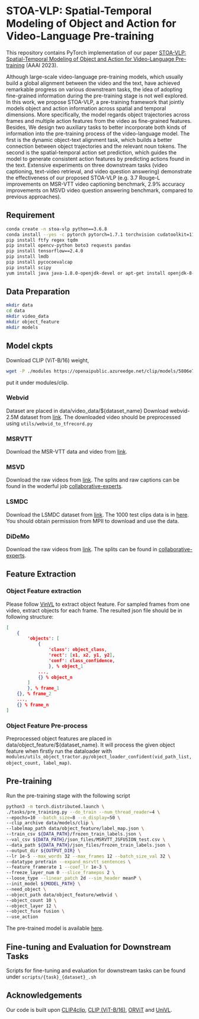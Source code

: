 # STOA-VLP: Spatial-Temporal Modeling of Object and Action for Video-Language Pre-training

This repository contains PyTorch implementation of our paper [STOA-VLP: Spatial-Temporal Modeling of Object and Action for Video-Language Pre-training](https://arxiv.org/abs/2302.09736) (AAAI 2023).

Although large-scale video-language pre-training models, which usually build a global alignment between the video and the text, have achieved remarkable progress on various downstream tasks, the idea of adopting fine-grained information during the pre-training stage is not well explored. In this work, we propose STOA-VLP, a pre-training framework that jointly models object and action information across spatial and temporal dimensions. More specifically, the model regards object trajectories across frames and multiple action features from the video as fine-grained features. Besides, We design two auxiliary tasks to better incorporate both kinds of information into the pre-training process of the video-language model. The first is the dynamic object-text alignment task, which builds a better connection between object trajectories and the relevant noun tokens. The second is the spatial-temporal action set prediction, which guides the model to generate consistent action features by predicting actions found in the text. Extensive experiments on three downstream tasks (video captioning, text-video retrieval, and video question answering) demonstrate the effectiveness of our proposed STOA-VLP (e.g. 3.7 Rouge-L improvements on MSR-VTT video captioning benchmark, 2.9% accuracy improvements on MSVD video question answering benchmark, compared to previous approaches).

## Requirement

```bash
conda create -n stoa-vlp python==3.6.8
conda install --yes -c pytorch pytorch=1.7.1 torchvision cudatoolkit=11.0
pip install ftfy regex tqdm
pip install opencv-python boto3 requests pandas
pip install tensorflow==2.4.0
pip install lmdb
pip install pycocoevalcap
pip install scipy
yum install java java-1.8.0-openjdk-devel or apt-get install openjdk-8-jre
```

## Data Preparation

```bash
mkdir data
cd data
mkdir video_data
mkdir object_feature
mkdir models
```

## Model ckpts
Download CLIP (ViT-B/16) weight,
```bash
wget -P ./modules https://openaipublic.azureedge.net/clip/models/5806e77cd80f8b59890b7e101eabd078d9fb84e6937f9e85e4ecb61988df416f/ViT-B-16.pt
```
put it under modules/clip.

### Webvid
Dataset are placed in data/video_data/${dataset_name}
Download webvid-2.5M dataset from  [link](https://github.com/m-bain/webvid). The downloaded video should be preprocessed using `utils/webvid_to_tfrecord.py`
### MSRVTT
Download the MSR-VTT data and video from [link](https://github.com/ArrowLuo/CLIP4Clip). 
### MSVD
Download the raw videos from [link](https://www.cs.utexas.edu/users/ml/clamp/videoDescription/). The splits and raw captions can be found in the woderful job [collaborative-experts](https://github.com/albanie/collaborative-experts/blob/master/misc/datasets/msvd/README.md).
### LSMDC
Download the LSMDC dataset from [link](https://sites.google.com/site/describingmovies/download). The 1000 test clips data is in [here](https://datasets.d2.mpi-inf.mpg.de/movieDescription/protected/lsmdc2016/LSMDC16_challenge_1000_publictect.csv). You should obtain permission from MPII to download and use the data.
### DiDeMo
Download the raw videos from [link](https://github.com/LisaAnne/LocalizingMoments). The splits can be found in [collaborative-experts](https://github.com/albanie/collaborative-experts/tree/master/misc/datasets/didemo/README.md).

## Feature Extraction
### Object Feature extraction
Please follow [VinVL](https://github.com/pzzhang/VinVL) to extract object feature. For sampled frames from one video, extract objects for each frame. The resulted json file should be in following structure:

```json
[
	{
		'objects': [
			{
				'class': object_class,
				'rect': [x1, x2, y1, y2],
				'conf': class_confidence,
				}, % object_1
			...,
			{} % object_n
		]
		}, % frame_1
	{}, % frame_2
	...,
	{} % frame_n
]
```

### Object Feature Pre-process
Preprocessed object features are placed in data/object_feature/${dataset_name}.
It will process the given object feature when firstly run the dataloader with `modules/utils_object_tractor.py/object_loader_confident(vid_path_list, object_count, label_map)`. 
## Pre-training
Run the pre-training stage with the following script

```bash
python3 -m torch.distributed.launch \
./tasks/pre_training.py --do_train --num_thread_reader=4 \
--epochs=10 --batch_size=8 --n_display=50 \
--clip_archive data/models/clip \
--labelmap_path data/object_feature/label_map.json \
--train_csv ${DATA_PATH}/frozen_train_labels.json \
--val_csv ${DATA_PATH}/json_files/MSRVTT_JSFUSION_test.csv \
--data_path ${DATA_PATH}/json_files/frozen_train_labels.json \
--output_dir ${OUTPUT_DIR} \
--lr 1e-5 --max_words 32 --max_frames 12 --batch_size_val 32 \
--datatype pretrain --expand_msrvtt_sentences \
--feature_framerate 1 --coef_lr 1e-3 \
--freeze_layer_num 0 --slice_framepos 2 \
--loose_type --linear_patch 2d --sim_header meanP \
--init_model ${MODEL_PATH} \
--need_object \
--object_path data/object_feature/webvid \
--object_count 10 \
--object_layer 12 \
--object_fuse fusion \
--use_action
```
The pre-trained model is available [here](https://1drv.ms/u/s!Ag6-bOQBmqnBwa1aKEaFfE1bbRcaGw?e=QreZua).
## Fine-tuning and Evaluation for Downstream Tasks
Scripts for fine-tuning and evaluation for downstream tasks can be found under `scripts/{task}_{dataset}_.sh`
## Acknowledgements
Our code is built upon [CLIP4clip](https://github.com/ArrowLuo/CLIP4Clip), [CLIP (ViT-B/16)](https://github.com/openai/CLIP), [ORViT](https://github.com/eladb3/ORViT) and [UniVL](https://github.com/microsoft/UniVL).